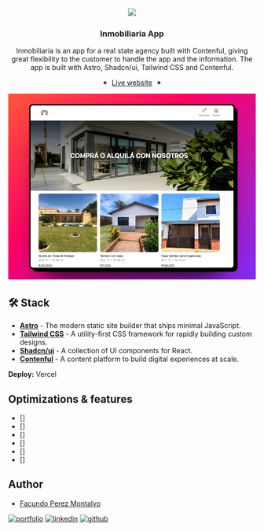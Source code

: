 <div align="center">
    <img src="public/favicon.ico" height="50px" width="auto" /> 
<h3>
 Inmobiliaria App
</h3>
<p>
Inmobiliaria is an app for a real state agency built with Contenful, giving great flexibility to the customer to handle the app and the information. The app is built with Astro, Shadcn/ui, Tailwind CSS and Contenful.
</p>

<span>&nbsp;✦&nbsp;</span>
<a href="https://inmobiliaria.facupm.dev">Live website</a>
<span>&nbsp;✦&nbsp;</span>

![App Screenshot](./public/screenshot.png)

</div>

## 🛠️ Stack

- [**Astro**](https://astro.build/) - The modern static site builder that ships minimal JavaScript.
- [**Tailwind CSS**](https://tailwindcss.com/) - A utility-first CSS framework for rapidly building custom designs.
- [**Shadcn/ui**](https://ui.shadcn.com/) - A collection of UI components for React.
- [**Contenful**](https://www.contentful.com/) - A content platform to build digital experiences at scale.

**Deploy:** Vercel

## Optimizations & features

- []
- []
- []
- []
- []
- []

## Author

- [Facundo Perez Montalvo](https://facuperezm.vercel.app)

[![portfolio](https://img.shields.io/badge/my_portfolio-000?style=for-the-badge&logo=ko-fi&logoColor=white)](https://facuperezm.vercel.app/)
[![linkedin](https://img.shields.io/badge/linkedin-0A66C2?style=for-the-badge&logo=linkedin&logoColor=white)](https://www.linkedin.com/in/facuperezm/)
[![github](https://img.shields.io/badge/github-555?style=for-the-badge&logo=github&logoColor=white)](https://github.com/facuperezm)
